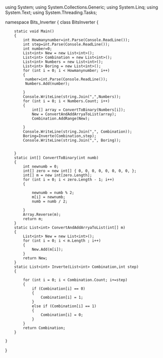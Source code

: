 using System;
using System.Collections.Generic;
using System.Linq;
using System.Text;
using System.Threading.Tasks;


namespace Bits_Inverter
{
    class BitsInverter
    {
        
        static void Main()
        {
            int Howmanynumber=int.Parse(Console.ReadLine());
            int step=int.Parse(Console.ReadLine());
            int number=0;
            List<int> New = new List<int>();
            List<int> Combination = new List<int>();
            List<int> Numbers = new List<int>();
            List<int> Boring = new List<int>();
            for (int i = 0; i < Howmanynumber; i++)
			{
			 number=int.Parse(Console.ReadLine());
             Numbers.Add(number);
            
			}
            Console.WriteLine(string.Join(",",Numbers));
            for (int i = 0; i < Numbers.Count; i++)
            {
                int[] array = ConvertToBinary(Numbers[i]);
                New = ConvertAndAddArryaToList(array);
                Combination.AddRange(New);

            }
            Console.WriteLine(string.Join(",", Combination));
            Boring=Inverte(Combination,step);
            Console.WriteLine(string.Join(",", Boring));
        
        
        }
        static int[] ConvertToBinary(int numb)
        {
            int newnumb = 0;
            int[] zero = new int[] { 0, 0, 0, 0, 0, 0, 0, 0, };
            int[] m = new int[zero.Length];
            for (int i = 0; i < zero.Length - 1; i++)
            {

                newnumb = numb % 2;
                m[i] = newnumb;
                numb = numb / 2;

            }
            Array.Reverse(m);
            return m;
        }
        static List<int> ConvertAndAddArryaToList(int[] m)
        {
            List<int> New = new List<int>();
            for (int i = 0; i < m.Length ; i++)
            {
                New.Add(m[i]);
            }
            return New;
        }
        static List<int> Inverte(List<int> Combination,int step)
        {
                        
            for (int i = 0; i < Combination.Count; i+=step)
            {
                if (Combination[i] == 0)
                {
                    Combination[i] = 1;
                }
                else if (Combination[i] == 1)
                {
                    Combination[i] = 0;
                } 
            }
            return Combination;
        }

    }
}

